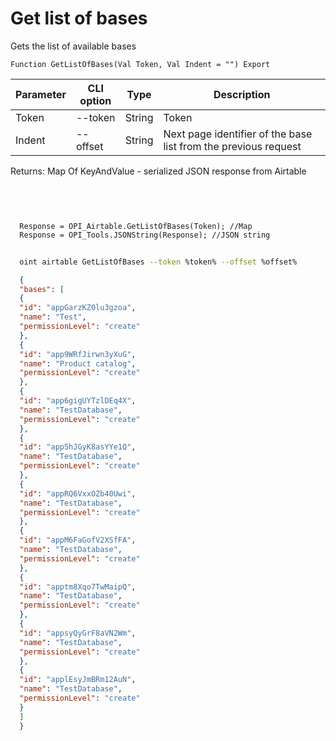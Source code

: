 ﻿---
sidebar_position: 1
---

# Get list of bases
 Gets the list of available bases



`Function GetListOfBases(Val Token, Val Indent = "") Export`

  | Parameter | CLI option | Type | Description |
  |-|-|-|-|
  | Token | --token | String | Token |
  | Indent | --offset | String | Next page identifier of the base list from the previous request |

  
  Returns:  Map Of KeyAndValue - serialized JSON response from Airtable

<br/>




```bsl title="Code example"
  
  
  Response = OPI_Airtable.GetListOfBases(Token); //Map
  Response = OPI_Tools.JSONString(Response); //JSON string
```



```sh title="CLI command example"
    
  oint airtable GetListOfBases --token %token% --offset %offset%

```

```json title="Result"
  {
  "bases": [
  {
  "id": "appGarzKZ0lu3gzoa",
  "name": "Test",
  "permissionLevel": "create"
  },
  {
  "id": "app9WRfJirwn3yXuG",
  "name": "Product catalog",
  "permissionLevel": "create"
  },
  {
  "id": "app6gigUYTzlDEq4X",
  "name": "TestDatabase",
  "permissionLevel": "create"
  },
  {
  "id": "app5hJGyK8asYYe1Q",
  "name": "TestDatabase",
  "permissionLevel": "create"
  },
  {
  "id": "appRQ6VxxOZb40Uwi",
  "name": "TestDatabase",
  "permissionLevel": "create"
  },
  {
  "id": "appM6FaGofV2XSfFA",
  "name": "TestDatabase",
  "permissionLevel": "create"
  },
  {
  "id": "apptm8Xqo7TwMaipQ",
  "name": "TestDatabase",
  "permissionLevel": "create"
  },
  {
  "id": "appsyQyGrF8aVN2Wm",
  "name": "TestDatabase",
  "permissionLevel": "create"
  },
  {
  "id": "applEsyJmBRm12AuN",
  "name": "TestDatabase",
  "permissionLevel": "create"
  }
  ]
  }

```
